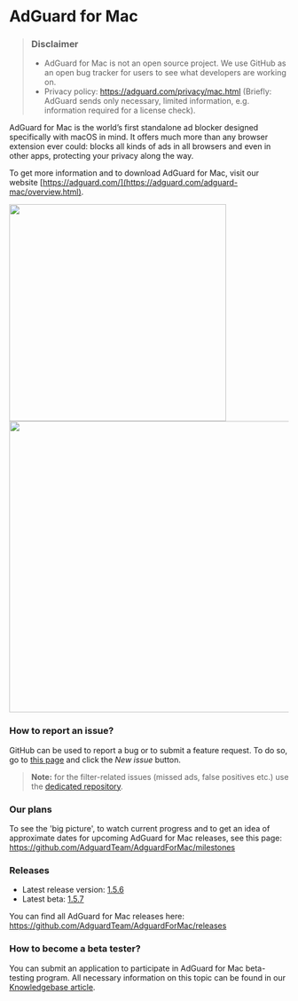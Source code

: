 # AdGuard for Mac
> ### Disclaimer
> * AdGuard for Mac is not an open source project. We use GitHub as an open bug tracker for users to see what developers are working on.
> * Privacy policy: https://adguard.com/privacy/mac.html (Briefly: AdGuard sends only necessary, limited information, e.g. information required for a license check).

AdGuard for Mac is the world’s first standalone ad blocker designed specifically with macOS in mind. It offers much more than any browser extension ever could: blocks all kinds of ads in all browsers and even in other apps, protecting your privacy along the way.

To get more information and to download AdGuard for Mac, visit our website [https://adguard.com/](https://adguard.com/adguard-mac/overview.html).

<img src="https://user-images.githubusercontent.com/17472907/38512981-8651a892-3c35-11e8-9451-123abf207d00.png" height="391"><img src="https://user-images.githubusercontent.com/17472907/38512980-862fc344-3c35-11e8-8361-af82813d5636.png" width="525">

### How to report an issue?

GitHub can be used to report a bug or to submit a feature request. To do so, go to [this page](https://github.com/AdguardTeam/AdguardForMac/issues) and click the *New issue* button.

>**Note:** for the filter-related issues (missed ads, false positives etc.) use the [dedicated repository](https://github.com/AdguardTeam/AdguardFilters). 

### Our plans

To see the 'big picture', to watch current progress and to get an idea of approximate dates for upcoming AdGuard for Mac releases, see this page: https://github.com/AdguardTeam/AdguardForMac/milestones

### Releases

 * Latest release version: [1.5.6](https://github.com/AdguardTeam/AdguardForMac/releases/tag/v1.5.6) 
 * Latest beta: [1.5.7](https://github.com/AdguardTeam/AdguardForMac/releases/tag/v1.5.7-beta)

You can find all AdGuard for Mac releases here: https://github.com/AdguardTeam/AdguardForMac/releases

### How to become a beta tester?

You can submit an application to participate in AdGuard for Mac beta-testing program. All necessary information on this topic can be found in our [Knowledgebase article](https://kb.adguard.com/general/adguard-beta-testing-program#macos). 

